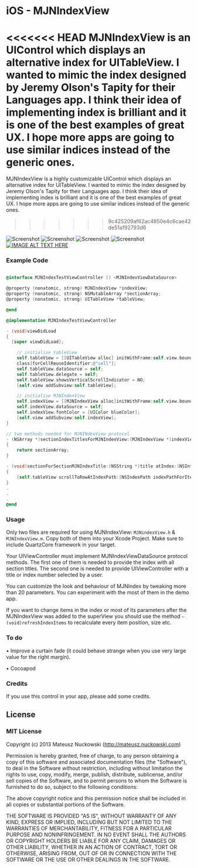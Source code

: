 iOS - MJNIndexView
==================

<<<<<<< HEAD
MJNIndexView is an UIControl which displays an alternative index for UITableView. I wanted to mimic the index designed by Jeremy Olson's Tapity for their Languages app. I think their idea of implementing index is brilliant and it is one of the best examples of great UX. I hope more apps are going to use similar indices instead of the generic ones.
=======
MJNIndexView is a highly customizable UIControl which displays an alternative index for UITableView. I wanted to mimic the index designed by Jeremy Olson's Tapity for their Languages app. I think their idea of implementing index is brilliant and it is one of the best examples of great UX. I hope more apps are going to use similar indices instead of the generic ones.
>>>>>>> 9c425209af62ac4850e4c6cae42de51af92793d6

![Screenshot](https://github.com/matthewfx/MJNIndexView/raw/master/MJNIndexView01.png)
![Screenshot](https://github.com/matthewfx/MJNIndexView/raw/master/MJNIndexView02.png)
![Screenshot](https://github.com/matthewfx/MJNIndexView/raw/master/MJNIndexView03.png)
![Screenshot](https://github.com/matthewfx/MJNIndexView/raw/master/MJNIndexView04.png)
[![IMAGE ALT TEXT HERE](http://img.youtube.com/vi/uV3bkPkC-GQ/0.jpg)](http://www.youtube.com/watch?v=uV3bkPkC-GQ)

### Example Code

```objective-c

@interface MJNIndexTestViewController () <MJNIndexViewDataSource>

@property (nonatomic, strong) MJNIndexView *indexView;
@property (nonatomic, strong) NSMutableArray *sectionArray;
@property (nonatomic, strong) UITableView *tableView;

@end

@implementation MJNIndexTestViewController

- (void)viewDidLoad
{
  [super viewDidLoad];

	// initialise tableView
	self.tableView = [[UITableView alloc] initWithFrame:self.view.bounds]	[self.tableView registerClass:[UITableViewCell
	class]forCellReuseIdentifier:@"cell"];
	self.tableView.dataSource = self;
	self.tableView.delegate = self;
	self.tableView.showsVerticalScrollIndicator = NO;
	[self.view addSubview:self.tableView];

	// initialise MJNIndexView
	self.indexView = [[MJNIndexView alloc]initWithFrame:self.view.bounds];
	self.indexView.dataSource = self;
	self.indexView.fontColor = [UIColor blueColor];
	[self.view addSubview:self.indexView];
}

// two methods needed for MJNINdexView protocol
- (NSArray *)sectionIndexTitlesForMJNIndexView:(MJNIndexView *)indexView
{
	return sectionArray;
}

- (void)sectionForSectionMJNIndexTitle:(NSString *)title atIndex:(NSInteger)index;
{
	[self.tableView scrollToRowAtIndexPath:[NSIndexPath indexPathForItem:0 	inSection:index] atScrollPosition: UITableViewScrollPositionTop 	animated:NO];
}
.
.
.
@end
```

### Usage

Only two files are required for using MJNIndexView: `MJNindexView.h` & `MJNIndexView.m`.
Copy both of them into your Xcode Project.
Make sure to include QuartzCore framework in your target.

Your UIViewController must implement MJNIndexViewDataSource protocol methods. The first one of them is needed to provide the index with all section titles. The second one is needed to provide UIViewController with a title or index number selected by a user.

You can customize the look and behaviour of MJNIndex by tweaking more than 20 parameters. You can experiment with the most of them in the demo app.

If you want to change items in the index or most of its parameters after the MJNIndexView  was added to the superView you should use the method `– (void)refreshIndexItems` to recalculate every item position, size etc.

### To do

•	Improve a curtain fade (it could behave strange when you use very large value for the right margin).

•	Cocoapod

### Credits

If you use this control in your app, please add  some credits.

## License

### MIT License

Copyright (c) 2013 Mateusz Nuckowski (http://mateusz.nuckowski.com)

Permission is hereby granted, free of charge, to any person obtaining a copy
of this software and associated documentation files (the "Software"), to deal
in the Software without restriction, including without limitation the rights
to use, copy, modify, merge, publish, distribute, sublicense, and/or sell
copies of the Software, and to permit persons to whom the Software is
furnished to do so, subject to the following conditions:

The above copyright notice and this permission notice shall be included in
all copies or substantial portions of the Software.

THE SOFTWARE IS PROVIDED "AS IS", WITHOUT WARRANTY OF ANY KIND, EXPRESS OR
IMPLIED, INCLUDING BUT NOT LIMITED TO THE WARRANTIES OF MERCHANTABILITY,
FITNESS FOR A PARTICULAR PURPOSE AND NONINFRINGEMENT. IN NO EVENT SHALL THE
AUTHORS OR COPYRIGHT HOLDERS BE LIABLE FOR ANY CLAIM, DAMAGES OR OTHER
LIABILITY, WHETHER IN AN ACTION OF CONTRACT, TORT OR OTHERWISE, ARISING FROM,
OUT OF OR IN CONNECTION WITH THE SOFTWARE OR THE USE OR OTHER DEALINGS IN
THE SOFTWARE.

